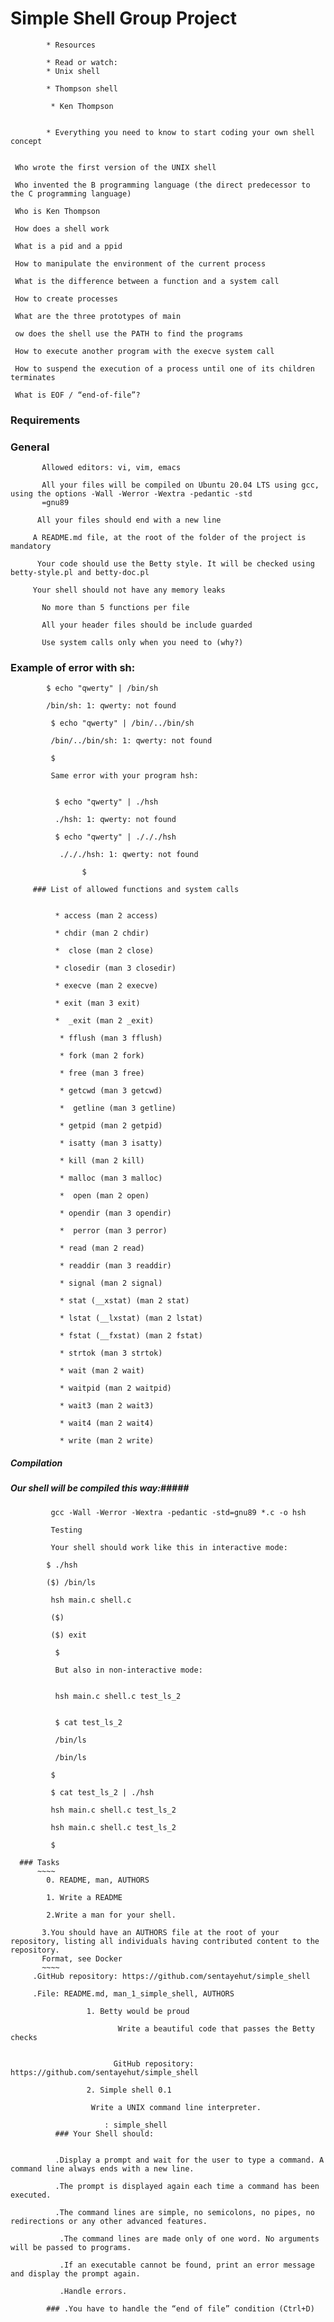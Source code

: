 # Simple Shell Group Project

            * Resources

            * Read or watch:
            * Unix shell

            * Thompson shell

             * Ken Thompson


            * Everything you need to know to start coding your own shell concept 

    
     Who wrote the first version of the UNIX shell

     Who invented the B programming language (the direct predecessor to the C programming language)

     Who is Ken Thompson

     How does a shell work

     What is a pid and a ppid

     How to manipulate the environment of the current process

     What is the difference between a function and a system call

     How to create processes

     What are the three prototypes of main

     ow does the shell use the PATH to find the programs

     How to execute another program with the execve system call

     How to suspend the execution of a process until one of its children terminates

     What is EOF / “end-of-file”?



### Requirements

### General

           Allowed editors: vi, vim, emacs

           All your files will be compiled on Ubuntu 20.04 LTS using gcc, using the options -Wall -Werror -Wextra -pedantic -std
		   =gnu89

          All your files should end with a new line

         A README.md file, at the root of the folder of the project is mandatory

          Your code should use the Betty style. It will be checked using betty-style.pl and betty-doc.pl

         Your shell should not have any memory leaks

           No more than 5 functions per file

           All your header files should be include guarded

           Use system calls only when you need to (why?)

### Example of error with sh:

            $ echo "qwerty" | /bin/sh

            /bin/sh: 1: qwerty: not found

             $ echo "qwerty" | /bin/../bin/sh

             /bin/../bin/sh: 1: qwerty: not found

             $

             Same error with your program hsh:


              $ echo "qwerty" | ./hsh

              ./hsh: 1: qwerty: not found

              $ echo "qwerty" | ./././hsh

               ./././hsh: 1: qwerty: not found

                    $

         ### List of allowed functions and system calls


              * access (man 2 access)

              * chdir (man 2 chdir)

              *  close (man 2 close)

              * closedir (man 3 closedir)

              * execve (man 2 execve)

              * exit (man 3 exit)

              *  _exit (man 2 _exit)

               * fflush (man 3 fflush)

               * fork (man 2 fork)

               * free (man 3 free)

               * getcwd (man 3 getcwd)

               *  getline (man 3 getline)

               * getpid (man 2 getpid)

               * isatty (man 3 isatty)

               * kill (man 2 kill)

               * malloc (man 3 malloc)

               *  open (man 2 open)

               * opendir (man 3 opendir)

               *  perror (man 3 perror)

               * read (man 2 read)

               * readdir (man 3 readdir)

               * signal (man 2 signal)

               * stat (__xstat) (man 2 stat)

               * lstat (__lxstat) (man 2 lstat)

               * fstat (__fxstat) (man 2 fstat)

               * strtok (man 3 strtok)

               * wait (man 2 wait)

               * waitpid (man 2 waitpid)

               * wait3 (man 2 wait3)

               * wait4 (man 2 wait4)

               * write (man 2 write)


   ##### Compilation #####
   ##### Our shell will be compiled this way:#####

             gcc -Wall -Werror -Wextra -pedantic -std=gnu89 *.c -o hsh

             Testing

             Your shell should work like this in interactive mode:

            $ ./hsh

            ($) /bin/ls

             hsh main.c shell.c

             ($)

             ($) exit

              $

              But also in non-interactive mode:


              hsh main.c shell.c test_ls_2


              $ cat test_ls_2

              /bin/ls

              /bin/ls

             $

             $ cat test_ls_2 | ./hsh

             hsh main.c shell.c test_ls_2

             hsh main.c shell.c test_ls_2

             $

      ### Tasks
          ~~~~
            0. README, man, AUTHORS

            1. Write a README

            2.Write a man for your shell.
   
           3.You should have an AUTHORS file at the root of your repository, listing all individuals having contributed content to the repository. 
		   Format, see Docker
           ~~~~
         .GitHub repository: https://github.com/sentayehut/simple_shell

         .File: README.md, man_1_simple_shell, AUTHORS

                     1. Betty would be proud

                            Write a beautiful code that passes the Betty checks


                           GitHub repository: https://github.com/sentayehut/simple_shell

                     2. Simple shell 0.1

                      Write a UNIX command line interpreter.

                         : simple_shell
              ### Your Shell should:


              .Display a prompt and wait for the user to type a command. A command line always ends with a new line.

              .The prompt is displayed again each time a command has been executed.

              .The command lines are simple, no semicolons, no pipes, no redirections or any other advanced features.

               .The command lines are made only of one word. No arguments will be passed to programs.

               .If an executable cannot be found, print an error message and display the prompt again.

               .Handle errors.

            ### .You have to handle the “end of file” condition (Ctrl+D)
